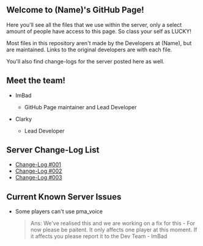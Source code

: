 ## Welcome to (Name)'s GitHub Page!

Here you'll see all the files that we use within the server, only a select amount of people have access to this page. So class your self as LUCKY!

Most files in this repository aren't made by the Developers at (Name), but are maintained. Links to the original developers are with each file.

You'll also find change-logs for the server posted here as well. 


## Meet the team!

- ImBad
    - GitHub Page maintainer and Lead Developer

- Clarky
    - Lead Developer




## Server Change-Log List

- [Change-Log #001](https://namedeveloper.github.io/-name-website//changelog01.html)
- [Change-Log #002](https://namedeveloper.github.io/-name-website//changelog02.html)
- [Change-Log #003](https://namedeveloper.github.io/-name-website//changelog03.html)

## Current Known Server Issues

- Some players can't use pma_voice 
    > Ans: We've realised this and we are working on a fix for this - For now please be paitent. It only affects one player at this moment. If it affects you please report it to the Dev Team - ImBad
